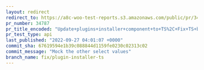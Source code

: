 ```yaml
---
layout: redirect
redirect_to: https://a8c-woo-test-reports.s3.amazonaws.com/public/pr/34787/api/index.html
pr_number: 34787
pr_title_encoded: "Update+plugins+installer+component+to+TS%2C+Fix+TS+bugs+and+Syncpack+TypeScript"
pr_test_type: api
last_published: "2022-09-27 04:01:07 +0000"
commit_sha: 67619594e1b39c088844d1159fe0230c02313c02
commit_message: "Mock the other select values"
branch_name: fix/plugin-installer-ts
---
```


